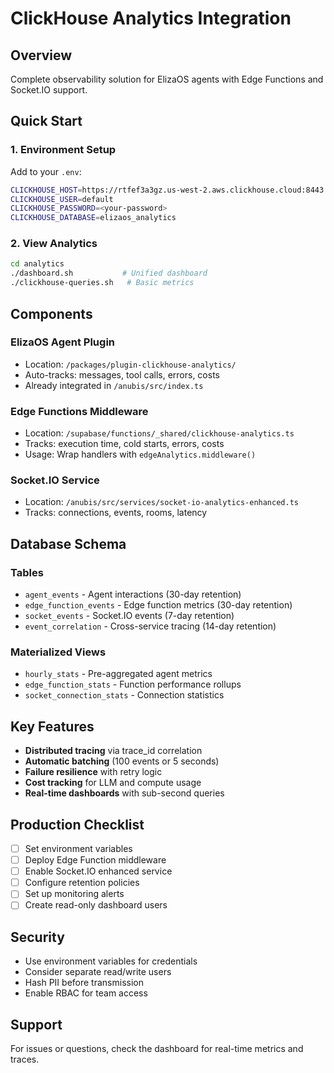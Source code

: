 # ClickHouse Analytics Integration

## Overview
Complete observability solution for ElizaOS agents with Edge Functions and Socket.IO support.

## Quick Start

### 1. Environment Setup
Add to your `.env`:
```bash
CLICKHOUSE_HOST=https://rtfef3a3gz.us-west-2.aws.clickhouse.cloud:8443
CLICKHOUSE_USER=default
CLICKHOUSE_PASSWORD=<your-password>
CLICKHOUSE_DATABASE=elizaos_analytics
```

### 2. View Analytics
```bash
cd analytics
./dashboard.sh           # Unified dashboard
./clickhouse-queries.sh   # Basic metrics
```

## Components

### ElizaOS Agent Plugin
- Location: `/packages/plugin-clickhouse-analytics/`
- Auto-tracks: messages, tool calls, errors, costs
- Already integrated in `/anubis/src/index.ts`

### Edge Functions Middleware
- Location: `/supabase/functions/_shared/clickhouse-analytics.ts`
- Tracks: execution time, cold starts, errors, costs
- Usage: Wrap handlers with `edgeAnalytics.middleware()`

### Socket.IO Service
- Location: `/anubis/src/services/socket-io-analytics-enhanced.ts`
- Tracks: connections, events, rooms, latency

## Database Schema

### Tables
- `agent_events` - Agent interactions (30-day retention)
- `edge_function_events` - Edge function metrics (30-day retention)
- `socket_events` - Socket.IO events (7-day retention)
- `event_correlation` - Cross-service tracing (14-day retention)

### Materialized Views
- `hourly_stats` - Pre-aggregated agent metrics
- `edge_function_stats` - Function performance rollups
- `socket_connection_stats` - Connection statistics

## Key Features
- **Distributed tracing** via trace_id correlation
- **Automatic batching** (100 events or 5 seconds)
- **Failure resilience** with retry logic
- **Cost tracking** for LLM and compute usage
- **Real-time dashboards** with sub-second queries

## Production Checklist
- [ ] Set environment variables
- [ ] Deploy Edge Function middleware
- [ ] Enable Socket.IO enhanced service
- [ ] Configure retention policies
- [ ] Set up monitoring alerts
- [ ] Create read-only dashboard users

## Security
- Use environment variables for credentials
- Consider separate read/write users
- Hash PII before transmission
- Enable RBAC for team access

## Support
For issues or questions, check the dashboard for real-time metrics and traces.
